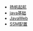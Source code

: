 <!-- docs/_sidebar.md -->
* [扬帆起航](/)
* [java基础](javase.md "Java基础")
* [JavaWeb](JavaWeb.md "JavaWeb")
* [SSM配置](SSM配置.md "SSM配置")